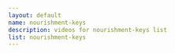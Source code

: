 ```yaml
--- 
layout: default
name: nourishment-keys
description: videos for nourishment-keys list
list: nourishment-keys
---
```


<div class="player">
<div id="player"><!-- "https://www.youtube.com/watch?v={{site.data.lists[page.list][0]}}" --></div>
</div>

